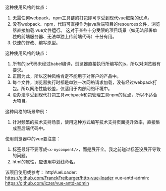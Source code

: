 这种使用风格的优点：
1. 无需任何webpack、npm工具链的打包即可享受到现代vue框架的优点。
2. 没有webpack、npm，代码可直接作为java后端项目的resources文件，浏览器直接加载.vue文件运行。
   这对于某些十分受限的项目场景（如无法部署单独的前端服务器、无法单独上传前端代码）十分有用。
3. 快速的修改、编写原型。
   
这种使用风格的缺点：
1. 所有的js代码未经过babel编译，浏览器直接执行所编写的js，所以对浏览器有要求。
2. 正因为此，所以这种风格肯定不能用于对客户的产品中。
3. 每个文件，浏览器执行时都是单独一次网络请求加载，没有经过webpack打包。所以网络性能较差，仅适用于内部网络环境中。
4. 没办法享受到现代打包工具webpack和包管理工具npm的优点，所以不适合大项目。

这种风格的场景举例：
1. 针对频繁的技术支持场景，使用这种方式编写技术支持页面提升效率，直接集成至后端代码中。


使用浏览器中的vue要注意：

1. 标签最好不要写成`<x-mycompent/>`，而是展开全。我之前碰过标签没展开导致的问题。
2. html的属性，应该用中划线命名。


该项目使用或参考：
httpVueLoader: https://github.com/FranckFreiburger/http-vue-loader
vue-antd-admin: https://github.com/iczer/vue-antd-admin
